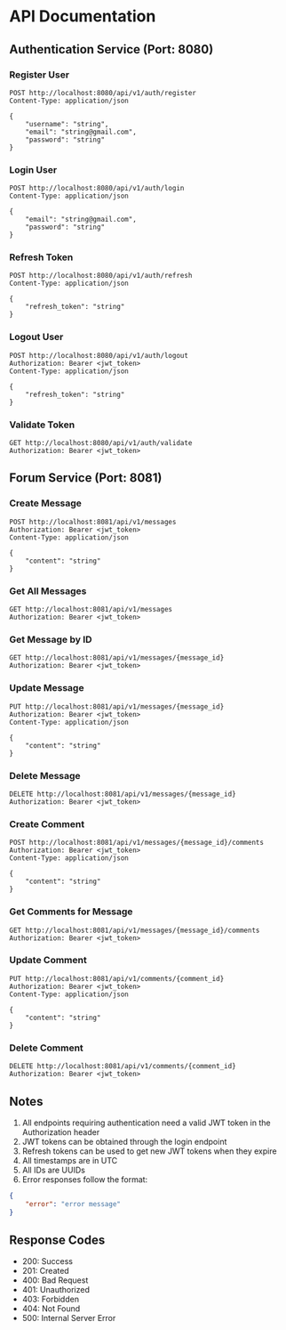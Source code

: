 # API Documentation

## Authentication Service (Port: 8080)

### Register User
```http
POST http://localhost:8080/api/v1/auth/register
Content-Type: application/json

{
    "username": "string",
    "email": "string@gmail.com",
    "password": "string"
}
```

### Login User
```http
POST http://localhost:8080/api/v1/auth/login
Content-Type: application/json

{
    "email": "string@gmail.com",
    "password": "string"
}
```

### Refresh Token
```http
POST http://localhost:8080/api/v1/auth/refresh
Content-Type: application/json

{
    "refresh_token": "string"
}
```

### Logout User
```http
POST http://localhost:8080/api/v1/auth/logout
Authorization: Bearer <jwt_token>
Content-Type: application/json

{
    "refresh_token": "string"
}
```

### Validate Token
```http
GET http://localhost:8080/api/v1/auth/validate
Authorization: Bearer <jwt_token>
```

## Forum Service (Port: 8081)

### Create Message
```http
POST http://localhost:8081/api/v1/messages
Authorization: Bearer <jwt_token>
Content-Type: application/json

{
    "content": "string"
}
```

### Get All Messages
```http
GET http://localhost:8081/api/v1/messages
Authorization: Bearer <jwt_token>
```

### Get Message by ID
```http
GET http://localhost:8081/api/v1/messages/{message_id}
Authorization: Bearer <jwt_token>
```

### Update Message
```http
PUT http://localhost:8081/api/v1/messages/{message_id}
Authorization: Bearer <jwt_token>
Content-Type: application/json

{
    "content": "string"
}
```

### Delete Message
```http
DELETE http://localhost:8081/api/v1/messages/{message_id}
Authorization: Bearer <jwt_token>
```

### Create Comment
```http
POST http://localhost:8081/api/v1/messages/{message_id}/comments
Authorization: Bearer <jwt_token>
Content-Type: application/json

{
    "content": "string"
}
```

### Get Comments for Message
```http
GET http://localhost:8081/api/v1/messages/{message_id}/comments
Authorization: Bearer <jwt_token>
```

### Update Comment
```http
PUT http://localhost:8081/api/v1/comments/{comment_id}
Authorization: Bearer <jwt_token>
Content-Type: application/json

{
    "content": "string"
}
```

### Delete Comment
```http
DELETE http://localhost:8081/api/v1/comments/{comment_id}
Authorization: Bearer <jwt_token>
```

## Notes

1. All endpoints requiring authentication need a valid JWT token in the Authorization header
2. JWT tokens can be obtained through the login endpoint
3. Refresh tokens can be used to get new JWT tokens when they expire
4. All timestamps are in UTC
5. All IDs are UUIDs
6. Error responses follow the format:
```json
{
    "error": "error message"
}
```

## Response Codes

- 200: Success
- 201: Created
- 400: Bad Request
- 401: Unauthorized
- 403: Forbidden
- 404: Not Found
- 500: Internal Server Error 